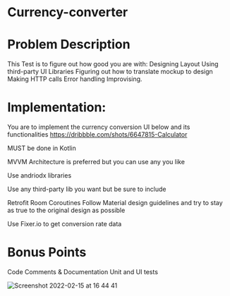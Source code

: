 # Currency-converter

# Problem Description

This Test is to figure out how good you are with:
Designing Layout
Using third-party UI Libraries
Figuring out how to translate mockup to design
Making HTTP calls
Error handling
Improvising.


# Implementation:

You are to implement the currency conversion UI below and its functionalities
https://dribbble.com/shots/6647815-Calculator

MUST be done in Kotlin

MVVM Architecture is preferred but you can use any you like

Use andriodx libraries

Use any third-party lib you want but be sure to include

Retrofit
Room
Coroutines
Follow Material design guidelines and try to stay as true to the original design as possible

Use Fixer.io to get conversion rate data


# Bonus Points
Code Comments & Documentation
Unit and UI tests


![Screenshot 2022-02-15 at 16 44 41](https://user-images.githubusercontent.com/54280410/154097113-c04ceeac-38da-46b6-8b0a-f14c8074d1d7.png)
